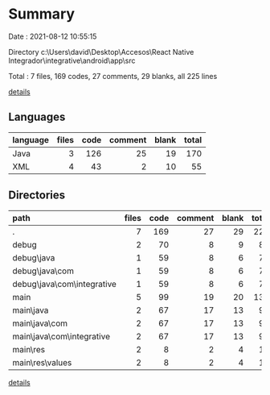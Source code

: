 # Summary

Date : 2021-08-12 10:55:15

Directory c:\Users\david\Desktop\Accesos\React Native Integrador\integrative\android\app\src

Total : 7 files,  169 codes, 27 comments, 29 blanks, all 225 lines

[details](details.md)

## Languages
| language | files | code | comment | blank | total |
| :--- | ---: | ---: | ---: | ---: | ---: |
| Java | 3 | 126 | 25 | 19 | 170 |
| XML | 4 | 43 | 2 | 10 | 55 |

## Directories
| path | files | code | comment | blank | total |
| :--- | ---: | ---: | ---: | ---: | ---: |
| . | 7 | 169 | 27 | 29 | 225 |
| debug | 2 | 70 | 8 | 9 | 87 |
| debug\java | 1 | 59 | 8 | 6 | 73 |
| debug\java\com | 1 | 59 | 8 | 6 | 73 |
| debug\java\com\integrative | 1 | 59 | 8 | 6 | 73 |
| main | 5 | 99 | 19 | 20 | 138 |
| main\java | 2 | 67 | 17 | 13 | 97 |
| main\java\com | 2 | 67 | 17 | 13 | 97 |
| main\java\com\integrative | 2 | 67 | 17 | 13 | 97 |
| main\res | 2 | 8 | 2 | 4 | 14 |
| main\res\values | 2 | 8 | 2 | 4 | 14 |

[details](details.md)